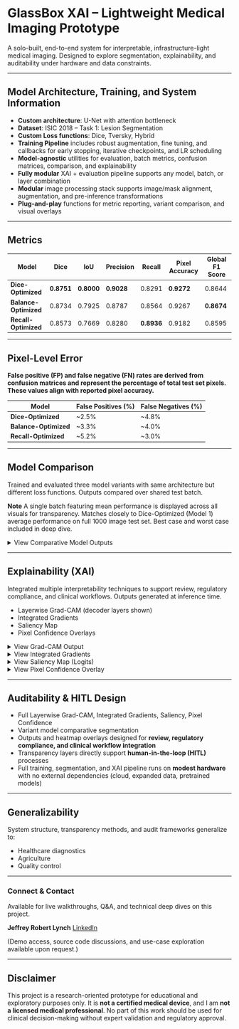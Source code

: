 # GlassBox XAI – Lightweight Medical Imaging Prototype

A solo-built, end-to-end system for interpretable, infrastructure-light medical imaging. Designed to explore segmentation, explainability, and auditability under hardware and data constraints.

---

## Model Architecture, Training, and System Information

- **Custom architecture**: U-Net with attention bottleneck  
- **Dataset**: ISIC 2018 – Task 1: Lesion Segmentation  
- **Custom Loss functions**: Dice, Tversky, Hybrid
- **Training Pipeline** includes robust augmentation, fine tuning, and callbacks for early stopping, iterative checkpoints, and LR scheduling 
- **Model-agnostic** utilities for evaluation, batch metrics, confusion matrices, comparison, and explainability
- **Fully modular** XAI + evaluation pipeline supports any model, batch, or layer combination
- **Modular** image processing stack supports image/mask alignment, augmentation, and pre-inference transformations
- **Plug-and-play** functions for metric reporting, variant comparison, and visual overlays 

---

## Metrics 

| Model              | Dice     | IoU      | Precision | Recall   | Pixel Accuracy | Global F1 Score |
|-------------------|----------|----------|-----------|----------|----------------|----------|
| **Dice-Optimized**   | **0.8751** | **0.8000** | **0.9028**  | 0.8291   | **0.9272**      | 0.8644   |
| **Balance-Optimized**| 0.8734   | 0.7925   | 0.8787    | 0.8564   | 0.9267         | **0.8674** |
| **Recall-Optimized** | 0.8573   | 0.7669   | 0.8280    | **0.8936** | 0.9182         | 0.8595   |

---

## Pixel-Level Error

**False positive (FP) and false negative (FN) rates are derived from confusion matrices and represent the percentage of total test set pixels. These values align with reported pixel accuracy.**

| Model                     | False Positives (%) | False Negatives (%) |
|---------------------------|---------------------|----------------------|
| **Dice-Optimized**            | ~2.5%               | ~4.8%                |
| **Balance-Optimized**         | ~3.3%               | ~4.0%                |
| **Recall-Optimized**          | ~5.2%               | ~3.0%                |

---

## Model Comparison

Trained and evaluated three model variants with same architecture but different loss functions. Outputs compared over shared test batch.

**Note** A single batch featuring mean performance is displayed across all visuals for transparency. Matches closely to Dice-Optimized (Model 1) average performance on full 1000 image test set. Best case and worst case included in deep dive. 

<details>
<summary>View Comparative Model Outputs</summary>

![Multi-Model - Variant Comparison Visual](output/multi_model_batch_a_1.png)
*Side-by-side comparison of segmentation output vs. ground truth across three model variants.*

</details>

---

## Explainability (XAI)

Integrated multiple interpretability techniques to support review, regulatory compliance, and clinical workflows. Outputs generated at inference time.

- Layerwise Grad-CAM (decoder layers shown)  
- Integrated Gradients  
- Saliency Map
- Pixel Confidence Overlays  

<details>
<summary>View Grad-CAM Output</summary>

![Model 1 - Grad-CAM Decoder Layer Output](output/layer_dec_model_1_batch_a_1.png)
*Decoder-layer activation via Grad-CAM. Full end-to-end layerwise mapping available in deep dive.*

</details>

<details>
<summary>View Integrated Gradients</summary>

![Model 1 - Integrated Gradients Output](output/int_grad_model_1_batch_a_1.png) 
*Map using Integrated Gradients.*

</details>

<details>
<summary>View Saliency Map (Logits)</summary>

![Model 1 - Saliency Map Logits Output](output/sal_map_model_1_batch_a_1_raw.png) 
*Saliency based on raw logits.*

</details>

<details>
<summary>View Pixel Confidence Overlay</summary>

![Model 1 - Confidence Map Output](output/conf_map_model_1_batch_a_1.png)
*Overlay displaying class confidence for each pixel, grouped by like pixels.*

</details>

---

## Auditability & HITL Design

- Full Layerwise Grad-CAM, Integrated Gradients, Saliency, Pixel Confidence
- Variant model comparative segmentation
- Outputs and heatmap overlays designed for **review, regulatory compliance, and clinical workflow integration**  
- Transparency layers directly support **human-in-the-loop (HITL)** processes
- Full training, segmentation, and XAI pipeline runs on **modest hardware** with no external dependencies (cloud, expanded data, pretrained models)

---

## Generalizability

System structure, transparency methods, and audit frameworks generalize to:

- Healthcare diagnostics  
- Agriculture 
- Quality control 

---

### Connect & Contact

Available for live walkthroughs, Q&A, and technical deep dives on this project.

**Jeffrey Robert Lynch** [LinkedIn](https://www.linkedin.com/in/jeffrey-lynch-350930348)

(Demo access, source code discussions, and use-case exploration available upon request.)

---

## Disclaimer

This project is a research-oriented prototype for educational and exploratory purposes only. It is **not a certified medical device**, and I am **not a licensed medical professional**. No part of this work should be used for clinical decision-making without expert validation and regulatory approval.
